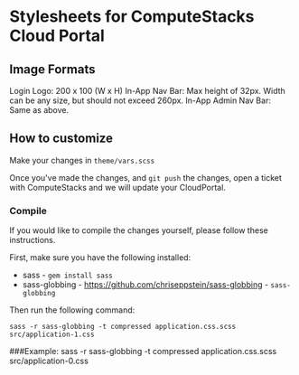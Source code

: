# Stylesheets for ComputeStacks Cloud Portal

## Image Formats
Login Logo: 200 x 100 (W x H)
In-App Nav Bar: Max height of 32px. Width can be any size, but should not exceed 260px.
In-App Admin Nav Bar: Same as above.

## How to customize
Make your changes in `theme/vars.scss`

Once you've made the changes, and `git push` the changes, open a ticket with ComputeStacks and we will update your CloudPortal.

### Compile
If you would like to compile the changes yourself, please follow these instructions.

First, make sure you have the following installed:

* sass - `gem install sass`
* sass-globbing - https://github.com/chriseppstein/sass-globbing - `sass-globbing`

Then run the following command:

    sass -r sass-globbing -t compressed application.css.scss src/application-1.css


###Example:
    sass -r sass-globbing -t compressed application.css.scss src/application-0.css
